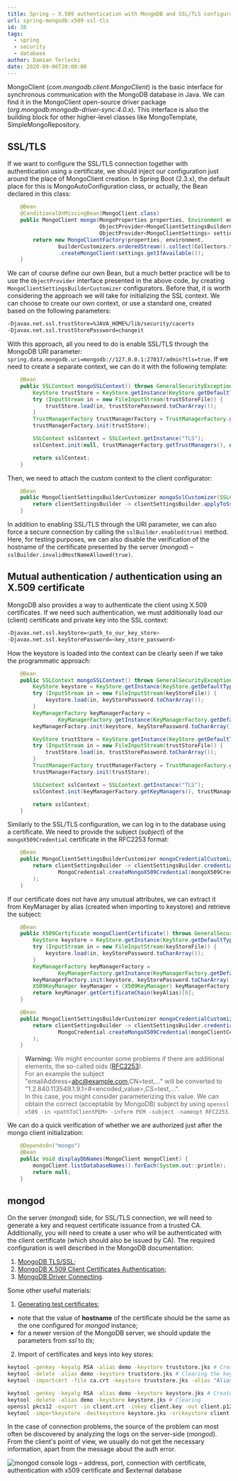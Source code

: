 ```yaml
---
title: Spring – X.509 authentication with MongoDB and SSL/TLS configuration
url: spring-mongodb-x509-ssl-tls
id: 38
tags:
  - spring
  - security
  - database
author: Damian Terlecki
date: 2020-09-06T20:00:00
---
```


MongoClient (*com.mongodb.client.MongoClient*) is the basic interface for synchronous communication with the MongoDB database in Java. We can find it in the MongoClient open-source driver package (*org.mongodb:mongodb-driver-sync:4.0.x*). This interface is also the building block for other higher-level classes like MongoTemplate, SimpleMongoRepository.

## SSL/TLS

If we want to configure the SSL/TLS connection together with authentication using a certificate, we should inject our configuration just around the place of MongoClient creation. In Spring Boot (2.3.x), the default place for this is MongoAutoConfiguration class, or actually, the Bean declared in this class:

```java
    @Bean
    @ConditionalOnMissingBean(MongoClient.class)
    public MongoClient mongo(MongoProperties properties, Environment environment,
                             ObjectProvider<MongoClientSettingsBuilderCustomizer> builderCustomizers,
                             ObjectProvider<MongoClientSettings> settings) {
        return new MongoClientFactory(properties, environment,
                builderCustomizers.orderedStream().collect(Collectors.toList()))
                .createMongoClient(settings.getIfAvailable());
    }
```

We can of course define our own Bean, but a much better practice will be to use the `ObjectProvider` interface presented in the above code, by creating `MongoClientSettingsBuilderCustomizer` configurators. Before that, it is worth considering the approach we will take for initializing the SSL context. We can choose to create our own context, or use a standard one, created based on the following parameters:

```bash
-Djavax.net.ssl.trustStore=%JAVA_HOME%/lib/security/cacerts
-Djavax.net.ssl.trustStorePassword=changeit
```

With this approach, all you need to do is enable SSL/TLS through the MongoDB URI parameter: `spring.data.mongodb.uri=mongodb://127.0.0.1:27017/admin?tls=true`. If we need to create a separate context, we can do it with the following template:

```java
    @Bean
    public SSLContext mongoSSLContext() throws GeneralSecurityException, IOException {
        KeyStore trustStore = KeyStore.getInstance(KeyStore.getDefaultType());
        try (InputStream in = new FileInputStream(trustStoreFile)) {
            trustStore.load(in, trustStorePassword.toCharArray());
        }
        TrustManagerFactory trustManagerFactory = TrustManagerFactory.getInstance(TrustManagerFactory.getDefaultAlgorithm());
        trustManagerFactory.init(trustStore);

        SSLContext sslContext = SSLContext.getInstance("TLS");
        sslContext.init(null, trustManagerFactory.getTrustManagers(), new SecureRandom());

        return sslContext;
    }
```

Then, we need to attach the custom context to the client configurator:

```java
    @Bean
    public MongoClientSettingsBuilderCustomizer mongoSslCustomizer(SSLContext mongoSSLContext) {
        return clientSettingsBuilder -> clientSettingsBuilder.applyToSslSettings(sslBuilder -> sslBuilder.context(mongoSSLContext));
    }
```

In addition to enabling SSL/TLS through the URI parameter, we can also force a secure connection by calling the `sslBuilder.enabled(true)` method. Here, for testing purposes, we can also disable the verification of the hostname of the certificate presented by the server (*mongod*) – `sslBuilder.invalidHostNameAllowed(true)`.

## Mutual authentication / authentication using an X.509 certificate

MongoDB also provides a way to authenticate the client using X.509 certificates. If we need such authentication, we must additionally load our (client) certificate and private key into the SSL context:

```bash
-Djavax.net.ssl.keyStore=<path_to_our_key_store>
-Djavax.net.ssl.keyStorePassword=<key_store_password>
```

How the keystore is loaded into the context can be clearly seen if we take the programmatic approach:

```java
    @Bean
    public SSLContext mongoSSLContext() throws GeneralSecurityException, IOException {
        KeyStore keystore = KeyStore.getInstance(KeyStore.getDefaultType());
        try (InputStream in = new FileInputStream(keyStoreFile)) {
            keystore.load(in, keyStorePassword.toCharArray());
        }
        KeyManagerFactory keyManagerFactory =
                KeyManagerFactory.getInstance(KeyManagerFactory.getDefaultAlgorithm());
        keyManagerFactory.init(keystore, keyStorePassword.toCharArray());

        KeyStore trustStore = KeyStore.getInstance(KeyStore.getDefaultType());
        try (InputStream in = new FileInputStream(trustStoreFile)) {
            trustStore.load(in, trustStorePassword.toCharArray());
        }
        TrustManagerFactory trustManagerFactory = TrustManagerFactory.getInstance(TrustManagerFactory.getDefaultAlgorithm());
        trustManagerFactory.init(trustStore);

        SSLContext sslContext = SSLContext.getInstance("TLS");
        sslContext.init(keyManagerFactory.getKeyManagers(), trustManagerFactory.getTrustManagers(), new SecureRandom());

        return sslContext;
    }
```

Similarly to the SSL/TLS configuration, we can log in to the database using a certificate. We need to provide the subject (*subject*) of the `mongoX509Credential` certificate in the RFC2253 format:

```java
    @Bean
    public MongoClientSettingsBuilderCustomizer mongoCredentialCustomizer() throws CertificateEncodingException {
        return clientSettingsBuilder -> clientSettingsBuilder.credential(
                MongoCredential.createMongoX509Credential(mongoX509Credential)
        );
    }
```

If our certificate does not have any unusual attributes, we can extract it from KeyManager by alias (created when importing to keystore) and retrieve the subject:

```java
    @Bean
    public X509Certificate mongoClientCertificate() throws GeneralSecurityException, IOException {
        KeyStore keystore = KeyStore.getInstance(KeyStore.getDefaultType());
        try (InputStream in = new FileInputStream(keyStoreFile)) {
            keystore.load(in, keyStorePassword.toCharArray());
        }
        KeyManagerFactory keyManagerFactory =
                KeyManagerFactory.getInstance(KeyManagerFactory.getDefaultAlgorithm());
        keyManagerFactory.init(keystore, keyStorePassword.toCharArray());
        X509KeyManager keyManager = (X509KeyManager) keyManagerFactory.getKeyManagers()[0];
        return keyManager.getCertificateChain(keyAlias)[0];
    }

	@Bean
    public MongoClientSettingsBuilderCustomizer mongoCredentialCustomizer(X509Certificate mongoClientCertificate) {
        return clientSettingsBuilder -> clientSettingsBuilder.credential(
                MongoCredential.createMongoX509Credential(mongoClientCertificate.getSubjectX500Principal().getName()) // RFC2253
        );
    }
```

> **Warning:** We might encounter some problems if there are additional elements, the so-called oids ([RFC2253](https://tools.ietf.org/html/rfc2253)).  
> For an example the subject "emailAddress=abc@example.com,CN=test,..." will be converted to "1.2.840.113549.1.9.1=#<encoded_value>,CS=test,...".  
> In this case, you might consider parameterizing this value. We can obtain the correct (acceptable by MongoDB) subject by using `openssl x509 -in <pathToClientPEM> -inform PEM -subject -nameopt RFC2253`.

We can do a quick verification of whether we are authorized just after the mongo client initialization:

```java
    @DependsOn("mongo")
    @Bean
    public Void displayDbNames(MongoClient mongoClient) {
        mongoClient.listDatabaseNames().forEach(System.out::println);
        return null;
    }
```

## mongod

On the server (*mongod*) side, for SSL/TLS connection, we will need to generate a key and request certificate issuance from a trusted CA. Additionally, you will need to create a user who will be authenticated with the client certificate (which should also be issued by CA). The required configuration is well described in the MongoDB documentation:

1. [MongoDB TLS/SSL](https://docs.mongodb.com/manual/core/security-transport-encryption/);
2. [MongoDB X.509 Client Certificates Authentication](https://docs.mongodb.com/manual/tutorial/configure-x509-client-authentication/);
3. [MongoDB Driver Connecting](https://mongodb.github.io/mongo-java-driver/3.0/driver/reference/connecting/).

Some other useful materials:
1. [Generating test certificates](https://gist.github.com/kevinadi/96090f6f9973ff8c2d019bbe0d9a0f70);
  - note that the value of **hostname** of the certificate should be the same as the one configured for *mongod* instance;
  - for a newer version of the MongoDB server, we should update the parameters from *ssl* to *tls*;
2. Import of certificates and keys into key stores:

```bash
keytool -genkey -keyalg RSA -alias demo -keystore truststore.jks # Creation of a trust store with random values
keytool -delete -alias demo -keystore truststore.jks # Clearing the keystore
keytool -importcert -file ca.crt -keystore truststore.jks -alias "Alias" # Certificate import

keytool -genkey -keyalg RSA -alias demo -keystore keystore.jks # Create a keystore
keytool -delete -alias demo -keystore keystore.jks # Clearing
openssl pkcs12 -export -in client.crt -inkey client.key -out client.p12 -name mongo-client # Creation of a key and certificate file in pkcs12 format
keytool -importkeystore -destkeystore keystore.jks -srckeystore client.p12 -srcstoretype PKCS12 -alias mongo-client # Key and certificate import
```

In the case of connection problems, the source of the problem can most often be discovered by analyzing the logs on the server-side (*mongod*). From the client's point of view, we usually do not get the necessary information, apart from the message about the auth error.

<img src="/img/hq/mongod-ssl-tls-x509.png" alt="mongod console logs – address, port, connection with certificate, authentication with x509 certificate and $external database" title="mongod logs">